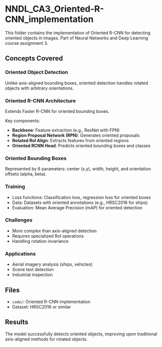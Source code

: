 # NNDL_CA3_Oriented-R-CNN_implementation

This folder contains the implementation of Oriented R-CNN for detecting oriented objects in images. Part of Neural Networks and Deep Learning course assignment 3.

## Concepts Covered

### Oriented Object Detection

Unlike axis-aligned bounding boxes, oriented detection handles rotated objects with arbitrary orientations.

### Oriented R-CNN Architecture

Extends Faster R-CNN for oriented bounding boxes.

Key components:

- **Backbone**: Feature extraction (e.g., ResNet with FPN)
- **Region Proposal Network (RPN)**: Generates oriented proposals
- **Rotated RoI Align**: Extracts features from oriented regions
- **Oriented RCNN Head**: Predicts oriented bounding boxes and classes

### Oriented Bounding Boxes

Represented by 6 parameters: center (x,y), width, height, and orientation offsets (alpha, beta).

### Training

- Loss functions: Classification loss, regression loss for oriented boxes
- Data: Datasets with oriented annotations (e.g., HRSC2016 for ships)
- Evaluation: Mean Average Precision (mAP) for oriented detection

### Challenges

- More complex than axis-aligned detection
- Requires specialized RoI operations
- Handling rotation invariance

### Applications

- Aerial imagery analysis (ships, vehicles)
- Scene text detection
- Industrial inspection

## Files

- `code/`: Oriented R-CNN implementation
- Dataset: HRSC2016 or similar

## Results

The model successfully detects oriented objects, improving upon traditional axis-aligned methods for rotated objects.
